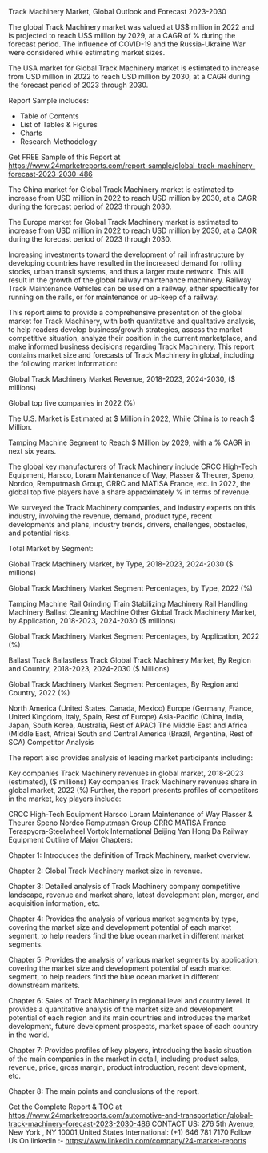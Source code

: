 Track Machinery Market, Global Outlook and Forecast 2023-2030

The global Track Machinery market was valued at US$ million in 2022 and is projected to reach US$ million by 2029, at a CAGR of % during the forecast period. The influence of COVID-19 and the Russia-Ukraine War were considered while estimating market sizes.

The USA market for Global Track Machinery market is estimated to increase from USD million in 2022 to reach USD million by 2030, at a CAGR during the forecast period of 2023 through 2030.

Report Sample includes:
- Table of Contents
- List of Tables & Figures
- Charts
- Research Methodology

Get FREE Sample of this Report at https://www.24marketreports.com/report-sample/global-track-machinery-forecast-2023-2030-486

The China market for Global Track Machinery market is estimated to increase from USD million in 2022 to reach USD million by 2030, at a CAGR during the forecast period of 2023 through 2030.

The Europe market for Global Track Machinery market is estimated to increase from USD million in 2022 to reach USD million by 2030, at a CAGR during the forecast period of 2023 through 2030.

Increasing investments toward the development of rail infrastructure by developing countries have resulted in the increased demand for rolling stocks, urban transit systems, and thus a larger route network. This will result in the growth of the global railway maintenance machinery. Railway Track Maintenance Vehicles can be used on a railway, either specifically for running on the rails, or for maintenance or up-keep of a railway.

This report aims to provide a comprehensive presentation of the global market for Track Machinery, with both quantitative and qualitative analysis, to help readers develop business/growth strategies, assess the market competitive situation, analyze their position in the current marketplace, and make informed business decisions regarding Track Machinery. This report contains market size and forecasts of Track Machinery in global, including the following market information:

Global Track Machinery Market Revenue, 2018-2023, 2024-2030, ($ millions)

Global top five companies in 2022 (%)

The U.S. Market is Estimated at $ Million in 2022, While China is to reach $ Million.

Tamping Machine Segment to Reach $ Million by 2029, with a % CAGR in next six years.

The global key manufacturers of Track Machinery include CRCC High-Tech Equipment, Harsco, Loram Maintenance of Way, Plasser & Theurer, Speno, Nordco, Remputmash Group, CRRC and MATISA France, etc. in 2022, the global top five players have a share approximately % in terms of revenue.

We surveyed the Track Machinery companies, and industry experts on this industry, involving the revenue, demand, product type, recent developments and plans, industry trends, drivers, challenges, obstacles, and potential risks.

Total Market by Segment:

Global Track Machinery Market, by Type, 2018-2023, 2024-2030 ($ millions)

Global Track Machinery Market Segment Percentages, by Type, 2022 (%)

Tamping Machine
Rail Grinding Train
Stabilizing Machinery
Rail Handling Machinery
Ballast Cleaning Machine
Other
Global Track Machinery Market, by Application, 2018-2023, 2024-2030 ($ millions)

Global Track Machinery Market Segment Percentages, by Application, 2022 (%)

Ballast Track
Ballastless Track
Global Track Machinery Market, By Region and Country, 2018-2023, 2024-2030 ($ Millions)

Global Track Machinery Market Segment Percentages, By Region and Country, 2022 (%)

North America (United States, Canada, Mexico)
Europe (Germany, France, United Kingdom, Italy, Spain, Rest of Europe)
Asia-Pacific (China, India, Japan, South Korea, Australia, Rest of APAC)
The Middle East and Africa (Middle East, Africa)
South and Central America (Brazil, Argentina, Rest of SCA)
Competitor Analysis

The report also provides analysis of leading market participants including:

Key companies Track Machinery revenues in global market, 2018-2023 (estimated), ($ millions)
Key companies Track Machinery revenues share in global market, 2022 (%)
Further, the report presents profiles of competitors in the market, key players include:

CRCC High-Tech Equipment
Harsco
Loram Maintenance of Way
Plasser & Theurer
Speno
Nordco
Remputmash Group
CRRC
MATISA France
Teraspyora-Steelwheel
Vortok International
Beijing Yan Hong Da Railway Equipment
Outline of Major Chapters:

Chapter 1: Introduces the definition of Track Machinery, market overview.

Chapter 2: Global Track Machinery market size in revenue.

Chapter 3: Detailed analysis of Track Machinery company competitive landscape, revenue and market share, latest development plan, merger, and acquisition information, etc.

Chapter 4: Provides the analysis of various market segments by type, covering the market size and development potential of each market segment, to help readers find the blue ocean market in different market segments.

Chapter 5: Provides the analysis of various market segments by application, covering the market size and development potential of each market segment, to help readers find the blue ocean market in different downstream markets.

Chapter 6: Sales of Track Machinery in regional level and country level. It provides a quantitative analysis of the market size and development potential of each region and its main countries and introduces the market development, future development prospects, market space of each country in the world.

Chapter 7: Provides profiles of key players, introducing the basic situation of the main companies in the market in detail, including product sales, revenue, price, gross margin, product introduction, recent development, etc.

Chapter 8: The main points and conclusions of the report.

Get the Complete Report & TOC at https://www.24marketreports.com/automotive-and-transportation/global-track-machinery-forecast-2023-2030-486
CONTACT US:
276 5th Avenue, New York , NY 10001,United States
International: (+1) 646 781 7170
Follow Us On linkedin :- https://www.linkedin.com/company/24-market-reports

